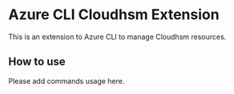 # Azure CLI Cloudhsm Extension #
This is an extension to Azure CLI to manage Cloudhsm resources.

## How to use ##
Please add commands usage here.